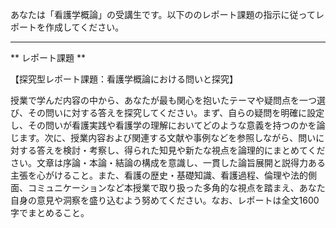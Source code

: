 あなたは「看護学概論」の受講生です。以下ののレポート課題の指示に従ってレポートを作成してください。

---------------------------------------
** レポート課題 **

【探究型レポート課題：看護学概論における問いと探究】

授業で学んだ内容の中から、あなたが最も関心を抱いたテーマや疑問点を一つ選び、その問いに対する答えを探究してください。まず、自らの疑問を明確に設定し、その問いが看護実践や看護学の理解においてどのような意義を持つのかを論じます。次に、授業内容および関連する文献や事例などを参照しながら、問いに対する答えを検討・考察し、得られた知見や新たな視点を論理的にまとめてください。文章は序論・本論・結論の構成を意識し、一貫した論旨展開と説得力ある主張を心がけること。また、看護の歴史・基礎知識、看護過程、倫理や法的側面、コミュニケーションなど本授業で取り扱った多角的な視点を踏まえ、あなた自身の意見や洞察を盛り込むよう努めてください。なお、レポートは全文1600字でまとめること。
